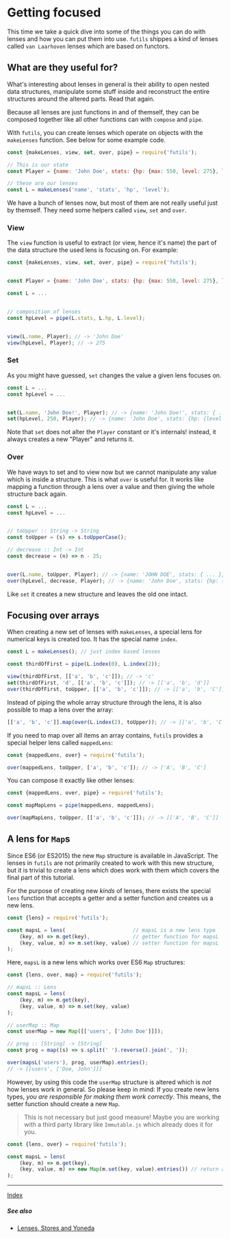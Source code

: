 # Getting focused
This time we take a quick dive into some of the things you can do with lenses and how you can put them into use. `futils` shippes a kind of lenses called `van Laarhoven` lenses which are based on functors.


## What are they useful for?
What's interesting about lenses in general is their ability to open nested data structures, manipulate some stuff inside and reconstruct the entire structures around the altered parts. Read that again.

Because all lenses are just functions in and of themself, they can be composed together like all other functions can with `compose` and `pipe`.

With `futils`, you can create lenses which operate on objects with the `makeLenses` function. See below for some example code.

```javascript
const {makeLenses, view, set, over, pipe} = require('futils');

// This is our state
const Player = {name: 'John Doe', stats: {hp: {max: 550, level: 275}, level: 6}};

// these are our lenses
const L = makeLenses('name', 'stats', 'hp', 'level');
```

We have a bunch of lenses now, but most of them are not really useful just by themself. They need some helpers called `view`, `set` and `over`. 

### View
The `view` function is useful to extract (or view, hence it's name) the part of the data structure the used lens is focusing on. For example:

```javascript
const {makeLenses, view, set, over, pipe} = require('futils');


const Player = {name: 'John Doe', stats: {hp: {max: 550, level: 275}, level: 6}};

const L = ...


// composition of lenses
const hpLevel = pipe(L.stats, L.hp, L.level);


view(L.name, Player); // -> 'John Doe'
view(hpLevel, Player); // -> 275
```

### Set
As you might have guessed, `set` changes the value a given lens focuses on.

```javascript
const L = ...
const hpLevel = ...


set(L.name, 'John Doe!', Player); // -> {name: 'John Doe!', stats: { ... }};
set(hpLevel, 250, Player); // -> {name: 'John Doe', stats: {hp: {level: 250, ...}}};
```

Note that `set` does not alter the `Player` constant or it's internals! instead, it always creates a new "Player" and returns it.


### Over
We have ways to set and to view now but we cannot manipulate any value which is inside a structure. This is what `over` is useful for. It works like mapping a function through a lens over a value and then giving the whole structure back again.

```javascript
const L = ...
const hpLevel = ...


// toUpper :: String -> String
const toUpper = (s) => s.toUpperCase();

// decrease :: Int -> Int
const decrease = (n) => n - 25;


over(L.name, toUpper, Player); // -> {name: 'JOHN DOE', stats: { ... }};
over(hpLevel, decrease, Player); // -> {name: 'John Doe', stats: {hp: {level: 250, ...}}};
```

Like `set` it creates a new structure and leaves the old one intact.


## Focusing over arrays
When creating a new set of lenses with `makeLenses`, a special lens for numerical keys is created too. It has the special name `index`.

```javascript
const L = makeLenses(); // just index based lenses

const thirdOfFirst = pipe(L.index(0), L.index(2));

view(thirdOfFirst, [['a', 'b', 'c']]); // -> 'c'
set(thirdOfFirst, 'd', [['a', 'b', 'c']]); // -> [['a', 'b', 'd']]
over(thirdOfFirst, toUpper, [['a', 'b', 'c']]); // -> [['a', 'b', 'C']]
```

Instead of piping the whole array structure through the lens, it is also possible to map a lens over the array:

```javascript
[['a', 'b', 'c']].map(over(L.index(2), toUpper)); // -> [['a', 'b', 'C']]
```

If you need to map over all items an array contains, `futils` provides a special helper lens called `mappedLens`:

```javascript
const {mappedLens, over} = require('futils');

over(mappedLens, toUpper, ['a', 'b', 'c']); // -> ['A', 'B', 'C']
```

You can compose it exactly like other lenses:

```javascript
const {mappedLens, over, pipe} = require('futils');

const mapMapLens = pipe(mappedLens, mappedLens);

over(mapMapLens, toUpper, [['a', 'b', 'c']]); // -> [['A', 'B', 'C']]
```

## A lens for `Map`s
Since ES6 (or ES2015) the new `Map` structure is available in JavaScript. The lenses in `futils` are not primarily created to work with this new structure, but it is trivial to create a lens which does work with them which covers the final part of this tutorial.

For the purpose of creating new _kinds_ of lenses, there exists the special `lens` function that accepts a getter and a setter function and creates us a new lens.

```javascript
const {lens} = require('futils');

const mapsL = lens(                      // mapsL is a new lens type
    (key, m) => m.get(key),              // getter function for mapsL
    (key, value, m) => m.set(key, value) // setter function for mapsL
);
```

Here, `mapsL` is a new lens which works over ES6 `Map` structures:

```javascript
const {lens, over, map} = require('futils');

// mapsL :: Lens
const mapsL = lens(
    (key, m) => m.get(key),
    (key, value, m) => m.set(key, value)
);

// userMap :: Map
const userMap = new Map([['users', ['John Doe']]]);

// prog :: [String] -> [String]
const prog = map((s) => s.split(' ').reverse().join(', '));

over(mapsL('users'), prog, userMap).entries();
// -> [[users', ['Doe, John']]]
```

However, by using this code the `userMap` structure is altered which is _not_ how lenses work in general. So please keep in mind: If you create new lens types, _you are responsible for making them work correctly_. This means, the setter function should create a new `Map`.

> This is not necessary but just good measure! Maybe you are working with a
> third party library like `Immutable.js` which already does it for you.

```javascript
const {lens, over} = require('futils');

const mapsL = lens(
    (key, m) => m.get(key),
    (key, value, m) => new Map(m.set(key, value).entries()) // return a new Map
);
```


---
[Index](./readme.md)

##### See also
- [Lenses, Stores and Yoneda](https://bartoszmilewski.com/2013/10/08/lenses-stores-and-yoneda/)







